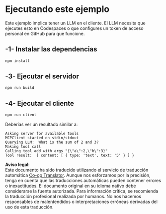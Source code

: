 <!--
CO_OP_TRANSLATOR_METADATA:
{
  "original_hash": "6d6315e03f591fb5a39be91da88585dc",
  "translation_date": "2025-07-13T19:18:14+00:00",
  "source_file": "03-GettingStarted/03-llm-client/solution/typescript/README.md",
  "language_code": "es"
}
-->
# Ejecutando este ejemplo

Este ejemplo implica tener un LLM en el cliente. El LLM necesita que ejecutes esto en Codespaces o que configures un token de acceso personal en GitHub para que funcione.

## -1- Instalar las dependencias

```bash
npm install
```

## -3- Ejecutar el servidor

```bash
npm run build
```

## -4- Ejecutar el cliente

```sh
npm run client
```

Deberías ver un resultado similar a:

```text
Asking server for available tools
MCPClient started on stdin/stdout
Querying LLM:  What is the sum of 2 and 3?
Making tool call
Calling tool add with args "{\"a\":2,\"b\":3}"
Tool result:  { content: [ { type: 'text', text: '5' } ] }
```

**Aviso legal**:  
Este documento ha sido traducido utilizando el servicio de traducción automática [Co-op Translator](https://github.com/Azure/co-op-translator). Aunque nos esforzamos por la precisión, tenga en cuenta que las traducciones automáticas pueden contener errores o inexactitudes. El documento original en su idioma nativo debe considerarse la fuente autorizada. Para información crítica, se recomienda la traducción profesional realizada por humanos. No nos hacemos responsables de malentendidos o interpretaciones erróneas derivadas del uso de esta traducción.